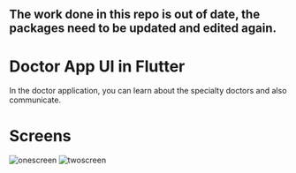 ## The work done in this repo is out of date, the packages need to be updated and edited again.

# Doctor App UI in Flutter

In the doctor application, you can learn about the specialty doctors and also communicate.

# Screens

![onescreen](https://user-images.githubusercontent.com/51384613/112216280-6115bc80-8c32-11eb-910f-1ca887301cbd.jpg)
![twoscreen](https://user-images.githubusercontent.com/51384613/112216310-6541da00-8c32-11eb-9122-176573248c2b.jpg)
